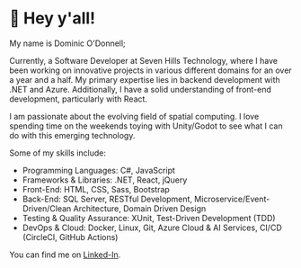 # 👋 Hey y'all!
My name is Dominic O'Donnell;

Currently, a Software Developer at Seven Hills Technology, where I have been working on innovative projects in various different domains for an over a year and a half. My primary expertise lies in backend development with .NET and Azure. Additionally, I have a solid understanding of front-end development, particularly with React.

I am passionate about the evolving field of spatial computing. I love spending time on the weekends toying with Unity/Godot to see what I can do with this emerging technology.

Some of my skills include:
- Programming Languages: C#, JavaScript
- Frameworks & Libraries: .NET, React, jQuery
- Front-End: HTML, CSS, Sass, Bootstrap
- Back-End: SQL Server, RESTful Development, Microservice/Event-Driven/Clean Architecture, Domain Driven Design
- Testing & Quality Assurance: XUnit, Test-Driven Development (TDD)
- DevOps & Cloud: Docker, Linux, Git, Azure Cloud & AI Services, CI/CD (CircleCI, GitHub Actions)

You can find me on [Linked-In][3].
<!-- icons with padding -->

[1.1]: http://i.imgur.com/tXSoThF.png (twitter icon with padding)
[2.1]: http://i.imgur.com/0o48UoR.png (github icon with padding)

<!-- icons without padding -->

[1.2]: http://i.imgur.com/wWzX9uB.png (twitter icon without padding)
[2.2]: http://i.imgur.com/9I6NRUm.png (github icon without padding)
[3.2]: https://raw.githubusercontent.com/MartinHeinz/MartinHeinz/master/linkedin-3-16.png (LinkedIn icon without padding)


<!-- links to your social media accounts -->

[2]: https://github.com/Dominicod
[3]: https://www.linkedin.com/in/dominic-odonnell/


<!-- Resources -->
<!-- Icons: https://simpleicons.org/ -->
<!-- GitHub Stats: https://github.com/anuraghazra/github-readme-stats -->
<!-- Emojis: https://emojipedia.org/emoji/ -->
<!-- HTML Emojis: https://www.fileformat.info/index.htm -->
<!-- Shields: https://shields.io/ -->
<!-- Awesome GitHub Profile README: https://github.com/abhisheknaiidu/awesome-github-profile-readme -->
